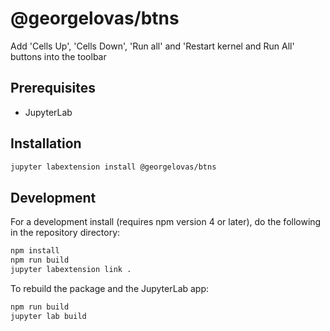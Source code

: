 # @georgelovas/btns

Add 'Cells Up', 'Cells Down', 'Run all' and 'Restart kernel and Run All' buttons into the toolbar


## Prerequisites

* JupyterLab

## Installation

```bash
jupyter labextension install @georgelovas/btns
```

## Development

For a development install (requires npm version 4 or later), do the following in the repository directory:

```bash
npm install
npm run build
jupyter labextension link .
```

To rebuild the package and the JupyterLab app:

```bash
npm run build
jupyter lab build
```

